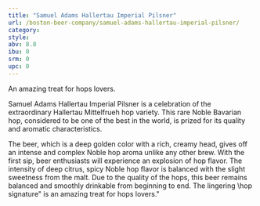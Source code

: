 ```yaml
---
title: "Samuel Adams Hallertau Imperial Pilsner"
url: /boston-beer-company/samuel-adams-hallertau-imperial-pilsner/
category: 
style: 
abv: 8.8
ibu: 0
srm: 0
upc: 0
---
```

An amazing treat for hops lovers.

Samuel Adams Hallertau Imperial Pilsner is a celebration of the extraordinary Hallertau Mittelfrueh hop variety. This rare Noble Bavarian hop, considered to be one of the best in the world, is prized for its quality and aromatic characteristics.

The beer, which is a deep golden color with a rich, creamy head, gives off an intense and complex Noble hop aroma unlike any other brew. With the first sip, beer enthusiasts will experience an explosion of hop flavor. The intensity of deep citrus, spicy Noble hop flavor is balanced with the slight sweetness from the malt. Due to the quality of the hops, this beer remains balanced and smoothly drinkable from beginning to end. The lingering \hop signature\" is an amazing treat for hops lovers."
